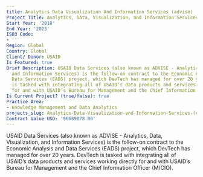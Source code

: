 ```yaml
---
title: Analytics Data Visualization And Information Services (advise)
Project Title: Analytics, Data, Visualization, and Information Services (ADVISE)
Start Year: '2018'
End Year: '2023'
ISO3 Code:
- ''
Region: Global
Country: Global
Client/ Donor: USAID
Is Featured: true
Brief Description: USAID Data Services (also known as ADVISE - Analytics, Data, Visualization,
  and Information Services) is the follow-on contract to the Economic Analysis and
  Data Services (EADS) project, which DevTech has managed for over 20 years. DevTech
  is tasked with integrating all of USAID’s data products and services working directly
  for and with USAID’s Bureau for Management and the Chief Information Officer (M/CIO).
Is Current Project? (true/false): true
Practice Area:
- Knowledge Management and Data Analytics
projects_slug: Analytics-Data-Visualization-and-Information-Services-(ADVISE)
Contract Value USD: '96689078.00'
---
```


USAID Data Services (also known as ADVISE - Analytics, Data, Visualization, and Information Services) is the follow-on contract to the Economic Analysis and Data Services (EADS) project, which DevTech has managed for over 20 years. DevTech is tasked with integrating all of USAID’s data products and services working directly for and with USAID’s Bureau for Management and the Chief Information Officer (M/CIO).
